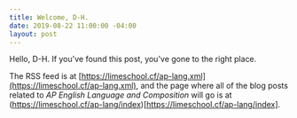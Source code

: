 ```yaml
---
title: Welcome, D-H.
date: 2019-08-22 11:00:00 -04:00
layout: post
---
```


Hello, D-H. If you've found this post, you've gone to the right place.

The RSS feed is at [https://limeschool.cf/ap-lang.xml](https://limeschool.cf/ap-lang.xml), and the page where all of the blog posts related to *AP English Language and Composition* will go is at (https://limeschool.cf/ap-lang/index)[https://limeschool.cf/ap-lang/index].